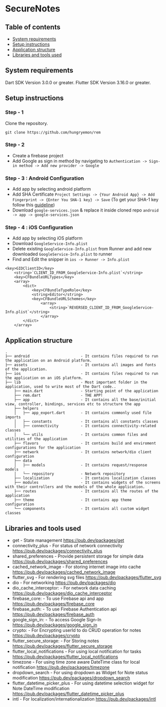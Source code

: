 
# SecureNotes
## Table of contents
- [System requirements](#system-requirements)
- [Setup instructions](#setup-instructions)
- [Application structure](#project-structure)
- [Libraries and tools used](#libraries-and-tools-used)

## System requirements

Dart SDK Version 3.0.0 or greater.
Flutter SDK Version 3.16.0 or greater.

## Setup instructions

### Step - 1
Clone the repository.
```
git clone https://github.com/hungryemon/rem
```

### Step - 2
- Create a firebase project
- Add Google as sign in method by navigating to `Authentication -> Sign-in method -> Add new provider -> Google` 

### Step - 3 : Android Configuration
- Add app by selecting android platform
- Add SHA Certificate `Project Settings -> {Your Android App} -> Add Fingerprint -> {Enter You SHA-1 key} -> Save` (To get your SHA-1 key follow this [guideline](https://developers.google.com/android/guides/client-auth))
- Download `google-services.json` & replace it inside cloned repo `android -> app -> google-services.json`

### Step - 4 : iOS Configuration
- Add app by selecting iOS platform
- Download `GoogleService-Info.plist`
- Delete existing `GoogleService-Info.plist` from Runner and add new downloaded `GoogleService-Info.plist` to runner
- Find and Edit the snipper in `ios -> Runner -> Info.plist`
```
<key>GIDClientID</key>	
	<string>`CLIENT_ID_FROM_GoogleService-Info.plist`</string>
	<key>CFBundleURLTypes</key>
	<array>
		<dict>
			<key>CFBundleTypeRole</key>
			<string>Editor</string>
			<key>CFBundleURLSchemes</key>
				<array>
					<string>`REVERSED_CLIENT_ID_FROM_GoogleService-Info.plist`</string>
				</array>
		</dict>
	</array>
```



## Application structure

```
.
├── android                       - It contains files required to run the application on an Android platform.
├── assets                        - It contains all images and fonts of the application.
├── ios                           - It contains files required to run the application on an iOS platform.
├── lib                           - Most important folder in the application, used to write most of the Dart code..
    ├── main.dart                 - Starting point of the application
    ├── rem.dart                  - THE APP!
    ├── app                       - It contains all the base/initial view, controller, bindings, services etc to structure the app
    ├── helpers
    │   ├── app_export.dart       - It contains commonly used file imports
    │   ├── constants             - It contains all constants classes               
    │   ├── connectivity          - It contains connectivity-related classes
    │   └── utils                 - It contains common files and utilities of the application
    ├── flavors                   - It contains build and enviroment configurations for the application
    ├── network                   - It contains network/dio client configuration 
    ├── data
    │   ├── models                - It contains request/response models 
    │   └── repository            - Network repository
    ├── localization              - It contains localization classes
    ├── modules                   - It contains widgets of the screens with their controllers and the models of the whole application.
    ├── routes                    - It contains all the routes of the application
    ├── theme                     - It contains app theme configuration
    └── components                - It contains all custom widget classes  
```

## Libraries and tools used

- get - State management
  https://pub.dev/packages/get
- connectivity_plus - For status of network connectivity
  https://pub.dev/packages/connectivity_plus
- shared_preferences - Provide persistent storage for simple data
  https://pub.dev/packages/shared_preferences
- cached_network_image - For storing internet image into cache
  https://pub.dev/packages/cached_network_image
- flutter_svg - For rendering svg files
  https://pub.dev/packages/flutter_svg
- dio - For networking
  https://pub.dev/packages/dio
- dio_cache_interceptor: - For network data caching
  https://pub.dev/packages/dio_cache_interceptor
- firebase_core: - To use Firebase api and app
  https://pub.dev/packages/firebase_core
- firebase_auth: - To use Firebase Authentication api
  https://pub.dev/packages/firebase_auth
- google_sign_in: - To access Google Sign-In
  https://pub.dev/packages/google_sign_in
- crypto: - For Encrypting userId to do CRUD operation for notes
  https://pub.dev/packages/crypto
- flutter_secure_storage: - For Storing notes
  https://pub.dev/packages/flutter_secure_storage
- flutter_local_notifications - For using local notification for tasks
  https://pub.dev/packages/flutter_local_notifications
- timezone - For using time zone aware DateTime class for local notification
  https://pub.dev/packages/timezone
- dropdown_search - For using dropdown as Widget for Note status modification
  https://pub.dev/packages/dropdown_search
- flutter_datetime_picker_plus - For using datetime selection widget for Note DateTime modification
  https://pub.dev/packages/flutter_datetime_picker_plus
- intl - For localization/internationalization
  https://pub.dev/packages/intl



